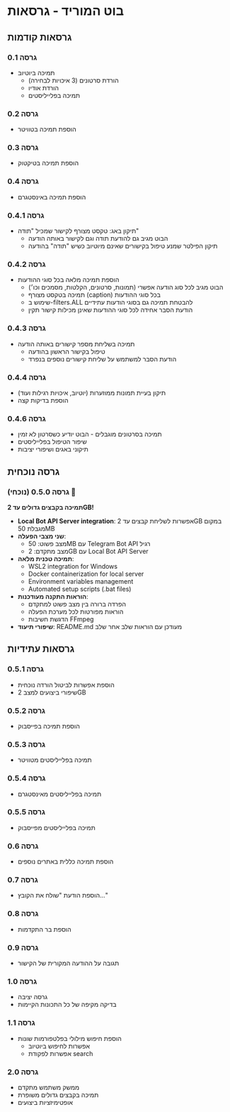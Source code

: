 # בוט המוריד - גרסאות

## גרסאות קודמות

### גרסה 0.1
- תמיכה ביוטיוב
  - הורדת סרטונים (3 איכויות לבחירה)
  - הורדת אודיו
  - תמיכה בפלייליסטים

### גרסה 0.2
- הוספת תמיכה בטוויטר

### גרסה 0.3
- הוספת תמיכה בטיקטוק

### גרסה 0.4
- הוספת תמיכה באינסטגרם

### גרסה 0.4.1
- תיקון באג: טקסט מצורף לקישור שמכיל "תודה"
  - הבוט מגיב גם להודעת תודה וגם לקישור באותה הודעה
  - תיקון הפילטר שמנע טיפול בקישורים שאינם מיוטיוב כשיש "תודה" בהודעה

### גרסה 0.4.2
- הוספת תמיכה מלאה בכל סוגי ההודעות
  - הבוט מגיב לכל סוג הודעה אפשרי (תמונות, סרטונים, הקלטות, מסמכים וכו׳)
  - תמיכה בטקסט מצורף (caption) בכל סוגי ההודעות
  - שימוש ב-filters.ALL להבטחת תמיכה גם בסוגי הודעות עתידיים
  - הודעת הסבר אחידה לכל סוגי ההודעות שאינן מכילות קישור תקין

### גרסה 0.4.3
- תמיכה בשליחת מספר קישורים באותה הודעה
  - טיפול בקישור הראשון בהודעה
  - הודעת הסבר למשתמש על שליחת קישורים נוספים בנפרד

### גרסה 0.4.4
- תיקון בעיית תמונות ממוזערות (יוטיוב, איכויות רגילות ועוד)
- הוספת בדיקות קצה

### גרסה 0.4.6
- תמיכה בסרטונים מוגבלים - הבוט יודיע כשסרטון לא זמין
- שיפור הטיפול בפלייליסטים
- תיקוני באגים ושיפורי יציבות

## גרסה נוכחית

### גרסה 0.5.0 (נוכחי) 🚀
**תמיכה בקבצים גדולים עד 2GB!**
- **Local Bot API Server integration**: אפשרות לשליחת קבצים עד 2GB במקום מגבלת 50MB
- **שני מצבי הפעלה**:
  - מצב פשוט: 50MB עם Telegram Bot API רגיל
  - מצב מתקדם: 2GB עם Local Bot API Server
- **תמיכה טכנית מלאה**:
  - WSL2 integration for Windows
  - Docker containerization for local server
  - Environment variables management
  - Automated setup scripts (.bat files)
- **הוראות התקנה מעודכנות**:
  - הפרדה ברורה בין מצב פשוט למתקדם
  - הוראות מפורטות לכל מערכת הפעלה
  - הדגשת חשיבות FFmpeg
- **שיפורי תיעוד**: README.md מעודכן עם הוראות שלב אחר שלב

## גרסאות עתידיות

### גרסה 0.5.1
- הוספת אפשרות לביטול הורדה נוכחית
- שיפורי ביצועים למצב 2GB

### גרסה 0.5.2
- הוספת תמיכה בפייסבוק

### גרסה 0.5.3
- תמיכה בפלייליסטים מטוויטר

### גרסה 0.5.4
- תמיכה בפלייליסטים מאינסטגרם

### גרסה 0.5.5
- תמיכה בפלייליסטים מפייסבוק

### גרסה 0.6
- הוספת תמיכה כללית באתרים נוספים

### גרסה 0.7
- הוספת הודעת "שולח את הקובץ..."

### גרסה 0.8
- הוספת בר התקדמות

### גרסה 0.9
- תגובה על ההודעה המקורית של הקישור

### גרסה 1.0
- גרסה יציבה
- בדיקה מקיפה של כל התכונות הקיימות

### גרסה 1.1
- הוספת חיפוש מילולי בפלטפורמות שונות
  - אפשרות לחיפוש ביוטיוב
  - אפשרות לפקודת search

### גרסה 2.0
- ממשק משתמש מתקדם
- תמיכה בקבצים גדולים משופרת
- אופטימיזציות ביצועים 